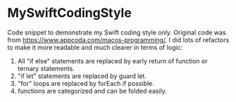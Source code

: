 # MySwiftCodingStyle
Code snippet to demonstrate my Swift coding style only.
Original code was from https://www.appcoda.com/macos-programming/.
I did lots of refactors to make it more readable and much clearer in terms of logic:
  1) All "if else" statements are replaced by early return of function or ternary statements.
  2) "if let" statements are replaced by guard let.
  3) "for" loops are replaced by forEach if possible.
  4) functions are categorized and can be folded easily.
